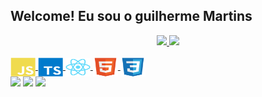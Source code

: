 ## Welcome! Eu sou o guilherme Martins
 <div>
<div align="center">
  <a href="https://github.com/techjuliana">
  <img height="180em" src="https://github-readme-stats.vercel.app/api?username=GuilhermeZety&show_icons=true&theme=dracula&include_all_commits=true&count_private=true"/>
  <img height="180em" src="https://github-readme-stats.vercel.app/api/top-langs/?username=GuilhermeZety&layout=compact&langs_count=7&theme=dracula"/>
</div>
  
  
<div style="display: inline_block"><br>
  <img align="center" alt="GuilhermeZety-Js" height="30" width="40" src="https://raw.githubusercontent.com/devicons/devicon/master/icons/javascript/javascript-plain.svg">
  <img align="center" alt="GuilhermeZety-Ts" height="30" width="40" src="https://raw.githubusercontent.com/devicons/devicon/master/icons/typescript/typescript-plain.svg">
  <img align="center" alt="GuilhermeZety-React" height="30" width="40" src="https://raw.githubusercontent.com/devicons/devicon/master/icons/react/react-original.svg">
  <img align="center" alt="GuilhermeZety-HTML" height="30" width="40" src="https://raw.githubusercontent.com/devicons/devicon/master/icons/html5/html5-original.svg">
  <img align="center" alt="GuilhermeZety-CSS" height="30" width="40" src="https://raw.githubusercontent.com/devicons/devicon/master/icons/css3/css3-original.svg">
<div> 
 
<div>
  <a href="https://www.instagram.com/guilherme._.sla_/" target="_blank"><img src="https://img.shields.io/badge/-Instagram-%23E4405F?style=for-the-   badge&logo=instagram&logoColor=white" target="_blank"></a>
  <a href = "mailto:guilherme.zety@outlook.com"><img src="https://img.shields.io/badge/-Gmail-%23333?style=for-the-badge&logo=gmail&logoColor=white" target="_blank"></a>
  <a href="https://www.linkedin.com/in/guilherme-m-l-martins" target="_blank"><img src="https://img.shields.io/badge/-LinkedIn-%230077B5?style=for-the-badge&logo=linkedin&logoColor=white" target="_blank"></a> 
 </div>
  
  ##
